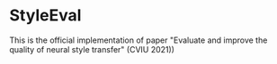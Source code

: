 # StyleEval
This is the official implementation of paper "Evaluate and improve the quality of neural style transfer" (CVIU 2021))
